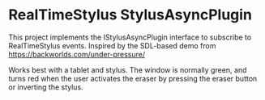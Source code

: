 # RealTimeStylus StylusAsyncPlugin

This project implements the IStylusAsyncPlugin interface to subscribe to
RealTimeStylus events. Inspired by the SDL-based demo from
https://backworlds.com/under-pressure/

Works best with a tablet and stylus. The window is normally green, and turns
red when the user activates the eraser by pressing the eraser button or
inverting the stylus.

